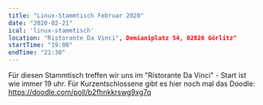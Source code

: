 ```yaml
---
title: "Linux-Stammtisch Februar 2020"
date: "2020-02-21"
ical: 'linux-stammtisch'
location: "Ristorante Da Vinci", Demianiplatz 54, 02826 Görlitz"
startTime: "19:00"
endTime: "21:30"
---
```


Für diesen Stammtisch treffen wir uns im "Ristorante Da Vinci" - Start ist wie immer 19 uhr. 
Für Kurzentschlossene gibt es hier noch mal das Doodle: https://doodle.com/poll/b2fhnkkrswg9xg7q
